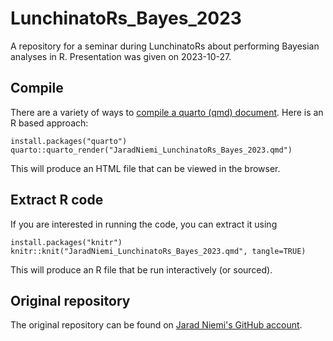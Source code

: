 # LunchinatoRs_Bayes_2023

A repository for a seminar during LunchinatoRs about performing Bayesian 
analyses in R. Presentation was given on 2023-10-27. 

## Compile

There are a variety of ways to 
[compile a quarto (qmd) document](https://quarto.org/docs/computations/r.html). 
Here is an R based approach:

    install.packages("quarto")
    quarto::quarto_render("JaradNiemi_LunchinatoRs_Bayes_2023.qmd")
    
This will produce an HTML file that can be viewed in the browser. 

## Extract R code

If you are interested in running the code, you can extract it using

    install.packages("knitr")
    knitr::knit("JaradNiemi_LunchinatoRs_Bayes_2023.qmd", tangle=TRUE)
    
This will produce an R file that be run interactively (or sourced).

## Original repository

The original repository can be found on 
[Jarad Niemi's GitHub account](https://github.com/jarad/LunchinatoRs_Bayes_2023).
